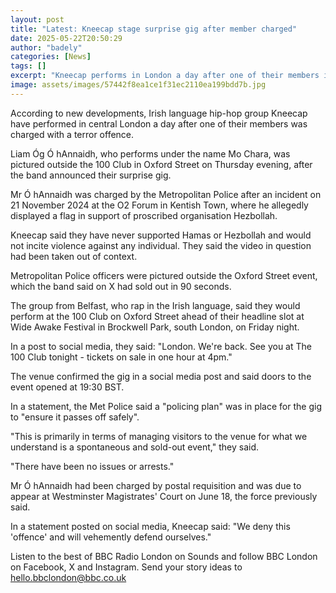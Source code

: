 ```yaml
---
layout: post
title: "Latest: Kneecap stage surprise gig after member charged"
date: 2025-05-22T20:50:29
author: "badely"
categories: [News]
tags: []
excerpt: "Kneecap performs in London a day after one of their members is charged with a terror offence."
image: assets/images/57442f8ea1ce1f31ec2110ea199bdd7b.jpg
---
```


According to new developments, Irish language hip-hop group Kneecap have performed in central London a day after one of their members was charged with a terror offence.

Liam Óg Ó hAnnaidh, who performs under the name Mo Chara, was pictured outside the 100 Club in Oxford Street on Thursday evening, after the band announced their surprise gig.

Mr Ó hAnnaidh was charged by the Metropolitan Police after an incident on 21 November 2024 at the O2 Forum in Kentish Town, where he allegedly displayed a flag in support of proscribed organisation Hezbollah.

Kneecap said  they have never supported Hamas or Hezbollah and would not incite violence against any individual. They said the video in question had been taken out of context.

Metropolitan Police officers were pictured outside the Oxford Street event, which the band said on X had sold out in 90 seconds.

The group from Belfast, who rap in the Irish language, said they would perform at the 100 Club on Oxford Street ahead of their headline slot at Wide Awake Festival in Brockwell Park, south London, on Friday night.

In a post to social media, they said: "London. We're back. See you at The 100 Club tonight - tickets on sale in one hour at 4pm."

The venue confirmed the gig in a social media post and said doors to the event opened at 19:30 BST.

In a statement, the Met Police said a "policing plan" was in place for the gig to "ensure it passes off safely".

"This is primarily in terms of managing visitors to the venue for what we understand is a spontaneous and sold-out event," they said. 

"There have been no issues or arrests."

Mr Ó hAnnaidh had been charged by postal requisition and was due to appear at Westminster Magistrates' Court on June 18, the force previously said.

In a statement posted on social media, Kneecap said: "We deny this 'offence' and will vehemently defend ourselves."

Listen to the best of BBC Radio London on Sounds and follow BBC London on Facebook, X and Instagram. Send your story ideas to hello.bbclondon@bbc.co.uk

